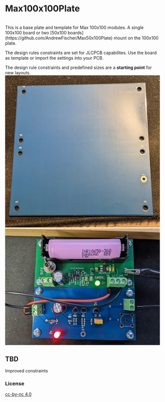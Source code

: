 # Max100x100Plate
<br>
This is a base plate and template for Max 100x100 modules.  A single 100x100 board or two [50x100 boards](https://github.com/AndrewFischer/Max50x100Plate) mount on the 100x100 plate.<br>   

The design rules constraints are set for JLCPCB capabilites. Use the board as template or import the settings into your PCB. <br>

The design rule constraints and predefined sizes are a **starting point** for new layouts. <br>
![100x100mm plate with mounting holes!](_pictures/100x100.jpg "100x100mm Plate")<br>
![Two 50x100mm boards on a Max100x100 plate](_pictures/Two50s.jpg "Two 100x50mm PCBs on the Max100 plate")<br>
## TBD
Improved constraints
### License
[cc-by-nc 4.0](LICENSE.md)
